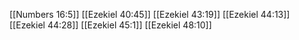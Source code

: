 [[Numbers 16:5]]
[[Ezekiel 40:45]]
[[Ezekiel 43:19]]
[[Ezekiel 44:13]]
[[Ezekiel 44:28]]
[[Ezekiel 45:1]]
[[Ezekiel 48:10]]
